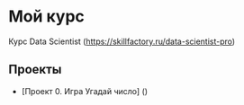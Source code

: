 # Мой курс
Курс Data Scientist (https://skillfactory.ru/data-scientist-pro)
 
## Проекты

* [Проект 0. Игра Угадай число] ()